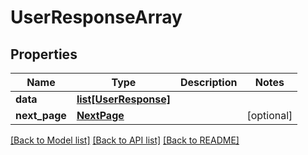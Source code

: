 # UserResponseArray

## Properties
Name | Type | Description | Notes
------------ | ------------- | ------------- | -------------
**data** | [**list[UserResponse]**](UserResponse.md) |  | 
**next_page** | [**NextPage**](NextPage.md) |  | [optional] 

[[Back to Model list]](../README.md#documentation-for-models) [[Back to API list]](../README.md#documentation-for-api-endpoints) [[Back to README]](../README.md)


